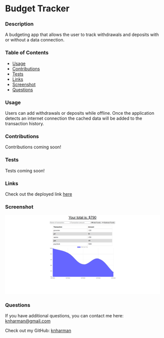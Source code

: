 # Budget Tracker
  
  ### Description
  A budgeting app that allows the user to track withdrawals and deposits with or without a data connection.  
  ### Table of Contents
  * [Usage](#usage)
  * [Contributions](#contributions)
  * [Tests](#tests)
  * [Links](#links)
  * [Screenshot](#screenshot)
  * [Questions](#questions)
  ### Usage
  Users can add withdrawals or deposits while offline. Once the application detects an internet connection the cached data will be added to the transaction history.
  ### Contributions
  Contributions coming soon!
  ### Tests
  Tests coming soon!
  ### Links
  Check out the deployed link [here](https://shrouded-lake-11820.herokuapp.com/)  
  ### Screenshot
  ![screenshot](public/images/screenshot.png)
  ### Questions
  If you have additional questions, you can contact me here: knharman@gmail.com

  Check out my GitHub: [knharman](https://github.com/knharman)